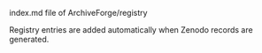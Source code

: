 index.md file of ArchiveForge/registry

Registry entries are added automatically when Zenodo records are generated.